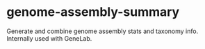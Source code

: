 # genome-assembly-summary
Generate and combine genome assembly stats and taxonomy info. Internally used with GeneLab.
